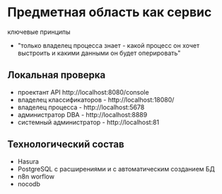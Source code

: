 # Предметная область как сервис

ключевые принципы 

* "только владелец процесса знает - какой процесс он хочет выстроить и какими данными он будет оперировать"

## Локальная проверка

* проектант API http://localhost:8080/console
* владелец классификаторов - http://localhost:18080/
* владелец процесса - http://localhost:5678
* администратор DBA - http://localhost:8889
* системный администратор - http://localhost:81

## Технологический состав

* Hasura
* PostgreSQL с расширениями и с автоматическим созданием БД
* n8n worflow
* nocodb
